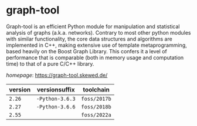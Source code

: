 # graph-tool

Graph-tool is an efficient Python module for manipulation and  statistical analysis of graphs (a.k.a. networks). Contrary to  most other python modules with similar functionality, the core  data structures and algorithms are implemented in C++, making  extensive use of template metaprogramming, based heavily on  the Boost Graph Library. This confers it a level of  performance that is comparable (both in memory usage and  computation time) to that of a pure C/C++ library.

*homepage*: <https://graph-tool.skewed.de/>

version | versionsuffix | toolchain
--------|---------------|----------
``2.26`` | ``-Python-3.6.3`` | ``foss/2017b``
``2.27`` | ``-Python-3.6.6`` | ``foss/2018b``
``2.55`` |  | ``foss/2022a``
